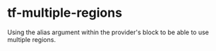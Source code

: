 # tf-multiple-regions
Using the alias argument within the provider's block to be able to use multiple regions.